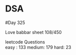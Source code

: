 # DSA

#Day 325

Love babbar sheet
    108/450
    
leetcode Questions   
easy : 133
medium: 179
hard: 23

 